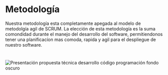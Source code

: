 # Metodología 

Nuestra metodología esta completamente apegada al modelo de metodolgía agil de SCRUM. La elección de esta metodología es la suma comondidad durante el manejo del desarrollo del software, permitiendonos tener una planificacíon mas comoda, rapida y agil para el despliegue de nuestro software.

#

![Presentación propuesta técnica desarrollo código programación fondo oscuro](https://github.com/user-attachments/assets/5863ec39-2b45-4d9e-87df-1e9cbc1f230c)

